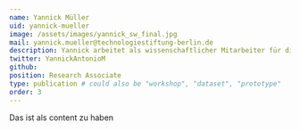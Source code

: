 ```yaml
---
name: Yannick Müller
uid: yannick-mueller
image: /assets/images/yannick_sw_final.jpg
mail: yannick.mueller@technologiestiftung-berlin.de
description: Yannick arbeitet als wissenschaftlicher Mitarbeiter für die Technologiestiftung Berlin im CityLAB Berlin. Er unterstützt bei der Organisation von Veranstaltungen, Partnerschaften sowie Beteiligungsformaten und vertritt die Interessen der Technologiestiftung im Austausch rund um digitale, politische Themen in Wissenschaft und urbaner Praxis. Yannick hat Politik- und Verwaltungswissenschaft an der Zeppelin Universität sowie der Universität Leipzig studiert.
twitter: YannickAntonioM
github:
position: Research Associate
type: publication # could also be "workshop", "dataset", "prototype"
order: 3
---
```


Das ist als content zu haben
